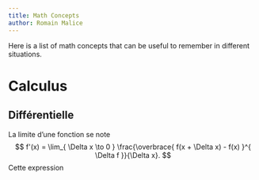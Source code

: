```yaml
---
title: Math Concepts
author: Romain Malice
---
```


Here is a list of math concepts that can be useful to remember in different situations.

# Calculus

## Différentielle

La limite d’une fonction se note
$$
f'(x) = \lim_{ \Delta x \to 0 } \frac{\overbrace{ f(x + \Delta x) - f(x) }^{ \Delta f }}{\Delta x}.
$$
Cette expression 